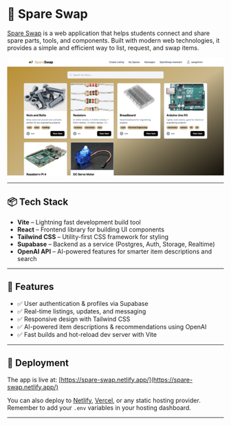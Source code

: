 # 🔧 Spare Swap

[Spare Swap](https://spare-swap.netlify.app/) is a web application that helps students connect and share spare parts, tools, and components. Built with modern web technologies, it provides a simple and efficient way to list, request, and swap items.

[![Spare Swap Screenshot](./public/home-screen.png)](https://spare-swap.netlify.app/)

---

## 📦 Tech Stack

- **Vite** – Lightning fast development build tool
- **React** – Frontend library for building UI components
- **Tailwind CSS** – Utility-first CSS framework for styling
- **Supabase** – Backend as a service (Postgres, Auth, Storage, Realtime)
- **OpenAI API** – AI-powered features for smarter item descriptions and search

---

## 🔑 Features

- ✅ User authentication & profiles via Supabase  
- ✅ Real-time listings, updates, and messaging  
- ✅ Responsive design with Tailwind CSS  
- ✅ AI-powered item descriptions & recommendations using OpenAI  
- ✅ Fast builds and hot-reload dev server with Vite  

---

## 🚀 Deployment

The app is live at: [https://spare-swap.netlify.app/](https://spare-swap.netlify.app/)  

You can also deploy to [Netlify](https://www.netlify.com/), [Vercel](https://vercel.com/), or any static hosting provider.  
Remember to add your `.env` variables in your hosting dashboard.

---
